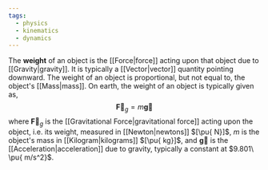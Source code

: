 ```yaml
---
tags:
  - physics
  - kinematics
  - dynamics
---
```

The **weight** of an object is the [[Force|force]] acting upon that object due to [[Gravity|gravity]]. It is typically a [[Vector|vector]] quantity pointing downward. The weight of an object is proportional, but not equal to, the object's [[Mass|mass]]. On earth, the weight of an object is typically given as,
$$
\mathbf{\vec{F}}_{g}=m\mathbf{\vec{g}}
$$
where $\mathbf{\vec{F}}_{g}$ is the [[Gravitational Force|gravitational force]] acting upon the object, i.e. its weight, measured in [[Newton|newtons]] $[\pu{ N}]$, $m$ is the object's mass in [[Kilogram|kilograms]] $[\pu{ kg}]$, and $\mathbf{\vec{g}}$ is the [[Acceleration|acceleration]] due to gravity, typically a constant at $9.801\ \pu{ m/s^2}$. 
